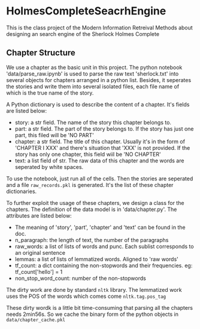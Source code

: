 # HolmesCompleteSeacrhEngine

This is the class project of the Modern Information Retreival Methods about designing an search engine of the Sherlock Holmes Complete

## Chapter Structure

We use a chapter as the basic unit in this project. The python notebook 'data/parse_raw.ipynb' is used to parse the raw text 'sherlock.txt' into several objects for chapters arranged in a python list. Besides, it seperates the stories and write them into several isolated files, each file name of which is the true name of the story.

A Python dictionary is used to describe the content of a chapter. It's fields are listed below:

- story: a str field. The name of the story this chapter belongs to.
- part: a str field. The part of the story belongs to. If the story has just one part, this filed will be 'NO PART'
- chapter: a str field. The title of this chapter. Usually it's in the form of 'CHAPTER I XXX' and there's situation that 'XXX' is not provided. If the story has only one chapter, this field wiil be 'NO CHAPTER'
- text: a list field of str. The raw data of this chapter and the words are seperated by white spaces.

To use the notebook, just run all of the cells. Then the stories are seperated and a file `raw_records.pkl` is generated. It's the list of these chapter dictionaries.

To further exploit the usage of these chapters, we design a class for the chapters. The definition of the data model is in 'data/chapter.py'. The attributes are listed below:

- The meaning of 'story', 'part', 'chapter' and 'text' can be found in the doc.
- n_paragraph: the length of text, the number of the paragraphs
- raw_words:  a list of lists of words and punc. Each sublist corresponds to an original sentence
- lemmas: a list of lists of lemmatized words. Aligned to 'raw words'
- tf_count: a dict containing the non-stopwords and their frequencies. eg: tf_count['hello'] = 1
- non_stop_word_count: number of the non-stopwords

The dirty work are done by standard `nltk` library. The lemmatized work uses the POS of the words which comes come `nltk.tag.pos_tag`

These dirty wordk is a little bit time-consuming that parsing all the chapters needs 2min56s. So we cache the binary form of the python objects in `data/chapter_cache.pkl`